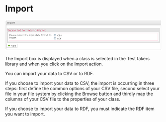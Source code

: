 <!--
created_at: '2012-04-12 18:16:20'
updated_at: '2013-03-13 13:55:37'
authors:
    - 'Jérôme Bogaerts'
contributors:
    - 'Sophie Doublet'
tags:
    - 'Manage Test Takers'
-->

Import
======

![](../resources/testtakers-import.png)

The Import box is displayed when a class is selected in the Test takers library and when you click on the Import action.

You can import your data to CSV or to RDF.

If you choose to import your data to CSV, the import is occurring in three steps: first define the common options of your CSV file, second select your file in your file system by clicking the Browse button and thirdly map the columns of your CSV file to the properties of your class.

If you choose to import your data to RDF, you must indicate the RDF item you want to import.


